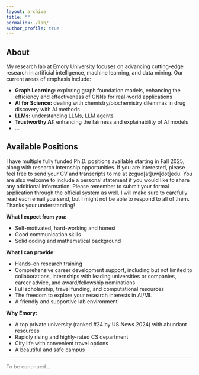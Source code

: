 ```yaml
---
layout: archive
title: ""
permalink: /lab/
author_profile: true
---
```

## About

My research lab at Emory University focuses on advancing cutting-edge research in artificial intelligence, machine learning, and data mining. Our current areas of emphasis include:

- **Graph Learning:** exploring graph foundation models, enhancing the efficiency and effectiveness of GNNs for real-world applications
- **AI for Science:** dealing with chemistry/biochemistry dilemmas in drug discovery with AI methods
- **LLMs:** understanding LLMs, LLM agents
- **Trustworthy AI:** enhancing the fairness and explainability of AI models
- ...

## Available Positions

 I have multiple fully funded Ph.D. positions available starting in Fall 2025, along with research internship opportunities. If you are interested, please feel free to send your CV and transcripts to me at zcguo[at]uw[dot]edu. You are also welcome to include a personal statement if you would like to share any additional information. Please remember to submit your formal application through the [official system](https://computerscience.emory.edu/graduate-phd/admissions/index.html) as well. I will make sure to carefully read each email you send, but I might not be able to respond to all of them. Thanks your understanding!

**What I expect from you:**
- Self-motivated, hard-working and honest
- Good communication skills
- Solid coding and mathematical background

**What I can provide:**
- Hands-on research training
- Comprehensive career development support, including but not limited to collaborations, internships with leading universities or companies, career advice, and award/fellowship nominations
- Full scholarship, travel funding, and computational resources
- The freedom to explore your research interests in AI/ML
- A friendly and supportive lab environment

**Why Emory:**
- A top private university (ranked #24 by US News 2024) with abundant resources
- Rapidly rising and highly-rated CS department
- City life with convenient travel options
- A beautiful and safe campus

--- 

<span style="color:gray">To be continued...</span>